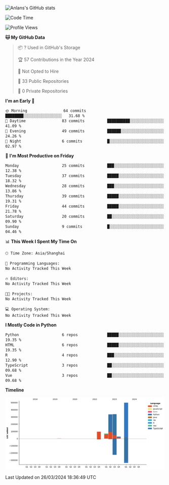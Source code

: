 <!-- ![Anlans's GitHub stats](https://github-readme-stats.vercel.app/api?username=Anlans) -->
![Anlans's GitHub stats](https://github-readme-stats.vercel.app/api?username=Anlans&rank_icon=github)

<!--START_SECTION:waka-->
![Code Time](http://img.shields.io/badge/Code%20Time-0%20secs-blue)

![Profile Views](http://img.shields.io/badge/Profile%20Views-0-blue)

**🐱 My GitHub Data** 

> 📦 ? Used in GitHub's Storage 
 > 
> 🏆 57 Contributions in the Year 2024
 > 
> 🚫 Not Opted to Hire
 > 
> 📜 33 Public Repositories 
 > 
> 🔑 0 Private Repositories 
 > 
**I'm an Early 🐤** 

```text
🌞 Morning                64 commits          ████████░░░░░░░░░░░░░░░░░   31.68 % 
🌆 Daytime                83 commits          ██████████░░░░░░░░░░░░░░░   41.09 % 
🌃 Evening                49 commits          ██████░░░░░░░░░░░░░░░░░░░   24.26 % 
🌙 Night                  6 commits           █░░░░░░░░░░░░░░░░░░░░░░░░   02.97 % 
```
📅 **I'm Most Productive on Friday** 

```text
Monday                   25 commits          ███░░░░░░░░░░░░░░░░░░░░░░   12.38 % 
Tuesday                  37 commits          █████░░░░░░░░░░░░░░░░░░░░   18.32 % 
Wednesday                28 commits          ███░░░░░░░░░░░░░░░░░░░░░░   13.86 % 
Thursday                 39 commits          █████░░░░░░░░░░░░░░░░░░░░   19.31 % 
Friday                   44 commits          █████░░░░░░░░░░░░░░░░░░░░   21.78 % 
Saturday                 20 commits          ██░░░░░░░░░░░░░░░░░░░░░░░   09.90 % 
Sunday                   9 commits           █░░░░░░░░░░░░░░░░░░░░░░░░   04.46 % 
```


📊 **This Week I Spent My Time On** 

```text
🕑︎ Time Zone: Asia/Shanghai

💬 Programming Languages: 
No Activity Tracked This Week

🔥 Editors: 
No Activity Tracked This Week

🐱‍💻 Projects: 
No Activity Tracked This Week

💻 Operating System: 
No Activity Tracked This Week
```

**I Mostly Code in Python** 

```text
Python                   6 repos             █████░░░░░░░░░░░░░░░░░░░░   19.35 % 
HTML                     6 repos             █████░░░░░░░░░░░░░░░░░░░░   19.35 % 
R                        4 repos             ███░░░░░░░░░░░░░░░░░░░░░░   12.90 % 
TypeScript               3 repos             ██░░░░░░░░░░░░░░░░░░░░░░░   09.68 % 
Vue                      3 repos             ██░░░░░░░░░░░░░░░░░░░░░░░   09.68 % 
```



**Timeline**

![Lines of Code chart](https://raw.githubusercontent.com/Anlans/Anlans/main/assets/bar_graph.png)


 Last Updated on 26/03/2024 18:36:49 UTC
<!--END_SECTION:waka-->
